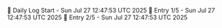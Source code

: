 📅 Daily Log Start - Sun Jul 27 12:47:53 UTC 2025
📌 Entry 1/5 - Sun Jul 27 12:47:53 UTC 2025
📌 Entry 2/5 - Sun Jul 27 12:47:53 UTC 2025
